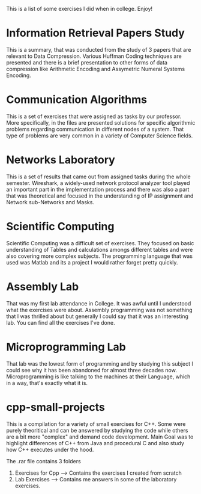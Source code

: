 This is a list of some exercises I did when in college. Enjoy!

# Information Retrieval Papers Study
This is a summary, that was conducted from the study of 3 papers that are relevant to Data Compression. Various Huffman Coding techniques are presented and there is a brief presentation to other forms of data compression like Arithmetic Encoding and Assymetric Numeral Systems Encoding.

# Communication Algorithms
This is a set of exercises that were assigned as tasks by our professor. More specifically, in the files are presented solutions for specific algorithmic problems regarding communication in different nodes of a system. That type of problems are very common in a variety of Computer Science fields.

# Networks Laboratory
This is a set of results that came out from assigned tasks during the whole semester. Wireshark, a widely-used network protocol analyzer tool played an important part in the implementation process and there was also a part that was theoretical and focused in the understanding of IP assignment and Network sub-Networks and Masks. 

# Scientific Computing
Scientific Computing was a difficult set of exercises. They focused on basic understanding of Tables and calculations amongs different tables and were also covering more complex subjects. The programming language that was used was Matlab and its a project I would rather forget pretty quickly.

# Assembly Lab
That was my first lab attendance in College. It was awful until I understood what the exercises were about. Assembly programming was not something that I was thrilled about but generally I could say that it was an interesting lab. You can find all the exercises I've done.

# Microprogramming Lab
That lab was the lowest form of programming and by studying this subject I could see why it has been abandoned for almost three decades now. Microprogramming is like talking to the machines at their Language, which in a way, that's exactly what it is.

# cpp-small-projects
This is a compilation for a variety of small exercises for C++. Some were purely theoritical and can be answered by studying the code while others are a bit more "complex" and demand code development. Main Goal was to highlight differences of C++ from Java and procedural C and also study how C++ executes under the hood.

The .rar file contains 3 folders 
1) Exercises for Cpp --> Contains the exercises I created from scratch
2) Lab Exercises --> Contains me answers in some of the laboratory exercises.

